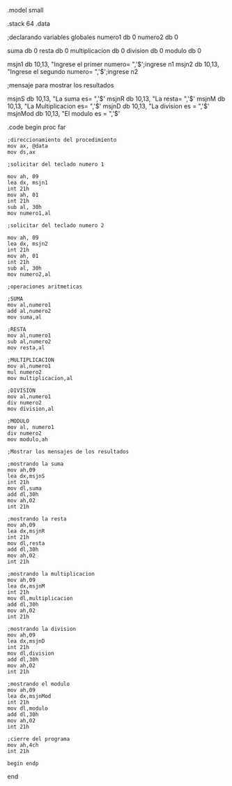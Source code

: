  .model small


.stack 64
.data
  
;declarando variables globales
numero1 db 0
numero2 db 0

suma db 0
resta db 0
multiplicacion db 0
division db 0
modulo db 0

msjn1 db 10,13, "Ingrese el primer numero= ",'$';ingrese n1
msjn2 db 10,13, "Ingrese el segundo numero= ",'$';ingrese n2

;mensaje para mostrar los resultados
 
msjnS db 10,13, "La suma es= ",'$'
msjnR db 10,13, "La resta= ",'$'
msjnM db 10,13, "La Multiplicacion es= ",'$'
msjnD db 10,13, "La division es = ",'$' 
msjnMod db 10,13, "El modulo es = ",'$' 

.code
begin proc far
    
    ;direccionamiento del procedimiento
    mov ax, @data
    mov ds,ax
    
    ;solicitar del teclado numero 1
    
    mov ah, 09
    lea dx, msjn1
    int 21h
    mov ah, 01
    int 21h
    sub al, 30h
    mov numero1,al
    
    ;solicitar del teclado numero 2
    
    mov ah, 09
    lea dx, msjn2
    int 21h
    mov ah, 01
    int 21h
    sub al, 30h
    mov numero2,al
    
    ;operaciones aritmeticas
                  
    ;SUMA             
    mov al,numero1
    add al,numero2
    mov suma,al  
    
    ;RESTA
    mov al,numero1
    sub al,numero2
    mov resta,al
    
    ;MULTIPLICACION
    mov al,numero1
    mul numero2
    mov multiplicacion,al
    
    ;DIVISION
    mov al,numero1
    div numero2
    mov division,al
    
    ;MODULO
    mov al, numero1
    div numero2
    mov modulo,ah 
       
    ;Mostrar los mensajes de los resultados 
    
    ;mostrando la suma
    mov ah,09
    lea dx,msjnS
    int 21h
    mov dl,suma
    add dl,30h 
    mov ah,02
    int 21h  
    
    ;mostrando la resta
    mov ah,09
    lea dx,msjnR
    int 21h
    mov dl,resta
    add dl,30h 
    mov ah,02
    int 21h
    
    ;mostrando la multiplicacion
    mov ah,09
    lea dx,msjnM
    int 21h
    mov dl,multiplicacion
    add dl,30h 
    mov ah,02
    int 21h
    
    ;mostrando la division
    mov ah,09
    lea dx,msjnD
    int 21h
    mov dl,division
    add dl,30h 
    mov ah,02
    int 21h
                
    ;mostrando el modulo     
    mov ah,09
    lea dx,msjnMod
    int 21h
    mov dl,modulo
    add dl,30h 
    mov ah,02
    int 21h
  
    ;cierre del programa
    mov ah,4ch
    int 21h
    
    begin endp
end
